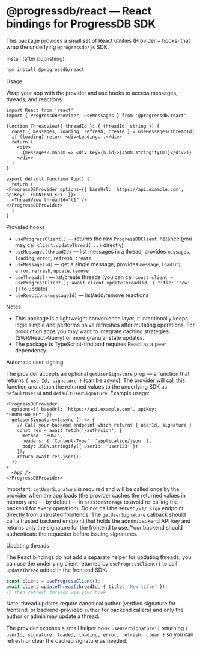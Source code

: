 # @progressdb/react — React bindings for ProgressDB SDK

This package provides a small set of React utilities (Provider + hooks) that wrap the underlying `@progressdb/js` SDK.

Install (after publishing):
```bash
npm install @progressdb/react
```

Usage

Wrap your app with the provider and use hooks to access messages, threads, and reactions:

```tsx
import React from 'react'
import { ProgressDBProvider, useMessages } from '@progressdb/react'

function ThreadView({ threadId }: { threadId: string }) {
  const { messages, loading, refresh, create } = useMessages(threadId)
  if (loading) return <div>Loading...</div>
  return (
    <div>
      {messages?.map(m => <div key={m.id}>{JSON.stringify(m)}</div>)}
    </div>
  )
}

export default function App() {
  return (
<ProgressDBProvider options={{ baseUrl: 'https://api.example.com', apiKey: 'FRONTEND_KEY' }}>
  <ThreadView threadId="t1" />
</ProgressDBProvider>
  )
}
```

Provided hooks

- `useProgressClient()` — returns the raw `ProgressDBClient` instance (you may call `client.updateThread(...)` directly)
- `useMessages(threadId)` — list messages in a thread; provides `messages`, `loading`, `error`, `refresh`, `create`
- `useMessage(id)` — get a single message; provides `message`, `loading`, `error`, `refresh`, `update`, `remove`
- `useThreads()` — list/create threads (you can call `const client = useProgressClient(); await client.updateThread(id, { title: 'new' })` to update)
- `useReactions(messageId)` — list/add/remove reactions

Notes

- This package is a lightweight convenience layer; it intentionally keeps logic simple and performs naive refreshes after mutating operations. For production apps you may want to integrate caching strategies (SWR/React-Query) or more granular state updates.
- The package is TypeScript-first and requires React as a peer dependency.

Automatic user signing

The provider accepts an optional `getUserSignature` prop — a function that returns `{ userId, signature }` (can be async). The provider will call this function and attach the returned values to the underlying SDK as `defaultUserId` and `defaultUserSignature`. Example usage:

```tsx
<ProgressDBProvider
  options={{ baseUrl: 'https://api.example.com', apiKey: 'FRONTEND_KEY' }}
  getUserSignature={async () => {
    // Call your backend endpoint which returns { userId, signature }
    const res = await fetch('/auth/sign', {
      method: 'POST',
      headers: { 'Content-Type': 'application/json' },
      body: JSON.stringify({ userId: 'user123' })
    });
    return await res.json();
  }}
>
  <App />
</ProgressDBProvider>
```

Important: `getUserSignature` is required and will be called once by the provider when the app loads (the provider caches the returned values in memory and — by default — in `sessionStorage` to avoid re-calling the backend for every operation). Do not call the server `/v1/_sign` endpoint directly from untrusted frontends. The `getUserSignature` callback should call a trusted backend endpoint that holds the admin/backend API key and returns only the signature for the frontend to use. Your backend should authenticate the requester before issuing signatures.

Updating threads

The React bindings do not add a separate helper for updating threads; you can use the underlying client returned by `useProgressClient()` to call `updateThread` added in the frontend SDK:

```ts
const client = useProgressClient();
await client.updateThread(threadId, { title: 'New title' });
// then refresh threads via your hook
```

Note: thread updates require canonical author (verified signature for frontend, or backend-provided `author` for backend callers) and only the author or admin may update a thread.

The provider exposes a small helper hook `useUserSignature()` returning `{ userId, signature, loaded, loading, error, refresh, clear }` so you can refresh or clear the cached signature as needed.
